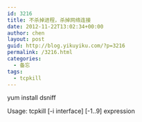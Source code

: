 ```yaml
---
id: 3216
title: 不杀掉进程，杀掉网络连接
date: 2012-11-22T13:02:34+00:00
author: chen
layout: post
guid: http://blog.yikuyiku.com/?p=3216
permalink: /3216.html
categories:
  - 备忘
tags:
  - tcpkill
---
```

yum install dsniff

Usage: tcpkill \[-i interface\] \[-1..9\] expression
